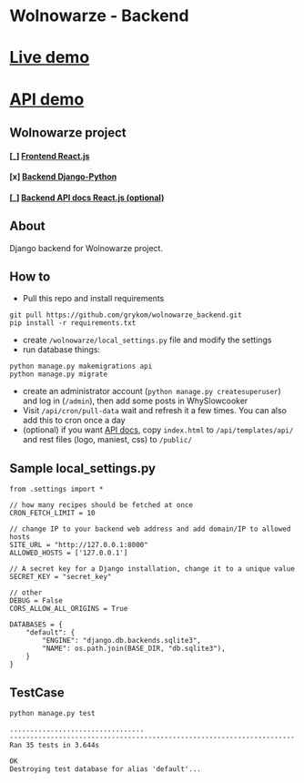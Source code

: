 # Wolnowarze - Backend

# [Live demo](https://wolnowarze.grykom.pl/)
# [API demo](https://api.wolnowarze.grykom.pl/)

## Wolnowarze project 
#### [_] [Frontend React.js](https://github.com/grykom/wolnowarze_frontend)
#### [x] [Backend Django-Python](https://github.com/grykom/wolnowarze_backend)
#### [_] [Backend API docs React.js (optional)](https://github.com/grykom/wolnowarze_api_docs)


## About
Django backend for Wolnowarze project. 

## How to
- Pull this repo and install requirements
``` 
git pull https://github.com/grykom/wolnowarze_backend.git
pip install -r requirements.txt
```
- create ```/wolnowarze/local_settings.py``` file and modify the settings
- run database things:
```
python manage.py makemigrations api
python manage.py migrate
```
- create an administrator account (```python manage.py createsuperuser```) and log in (```/admin```), then add some posts in WhySlowcooker
- Visit ```/api/cron/pull-data``` wait and refresh it a few times. You can also add this to cron once a day
- (optional) if you want [API docs](https://github.com/grykom/wolnowarze_api_docs), copy ```index.html``` to ```/api/templates/api/``` and rest files (logo, maniest, css) to ```/public/```

## Sample local_settings.py
```
from .settings import *

// how many recipes should be fetched at once
CRON_FETCH_LIMIT = 10

// change IP to your backend web address and add domain/IP to allowed hosts
SITE_URL = "http://127.0.0.1:8000"
ALLOWED_HOSTS = ['127.0.0.1']

// A secret key for a Django installation, change it to a unique value 
SECRET_KEY = "secret_key"

// other
DEBUG = False
CORS_ALLOW_ALL_ORIGINS = True

DATABASES = {
    "default": {
        "ENGINE": "django.db.backends.sqlite3",
        "NAME": os.path.join(BASE_DIR, "db.sqlite3"),
    }
}
```

## TestCase
```
python manage.py test
```
```
.................................
----------------------------------------------------------------------
Ran 35 tests in 3.644s

OK
Destroying test database for alias 'default'...
```